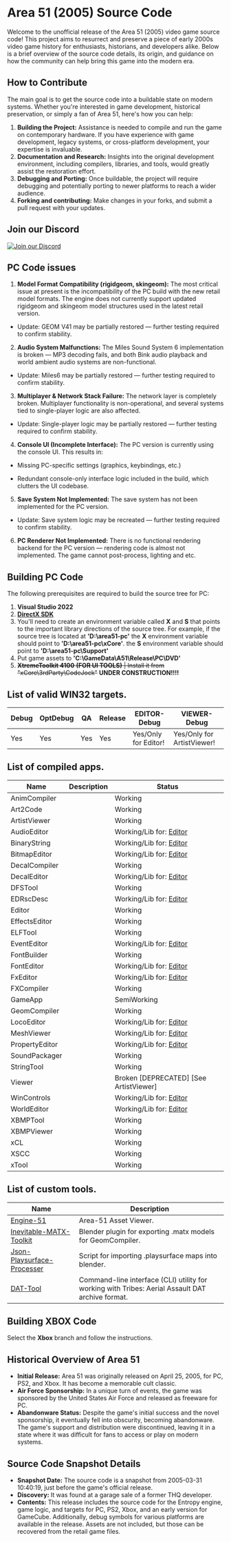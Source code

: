 # Area 51 (2005) Source Code

Welcome to the unofficial release of the Area 51 (2005) video game source code! This project aims to resurrect and preserve a piece of early 2000s video game history for enthusiasts, historians, and developers alike. Below is a brief overview of the source code details, its origin, and guidance on how the community can help bring this game into the modern era.

## How to Contribute

The main goal is to get the source code into a buildable state on modern systems. Whether you're interested in game development, historical preservation, or simply a fan of Area 51, here's how you can help:

1. **Building the Project:** Assistance is needed to compile and run the game on contemporary hardware. If you have experience with game development, legacy systems, or cross-platform development, your expertise is invaluable.
2. **Documentation and Research:** Insights into the original development environment, including compilers, libraries, and tools, would greatly assist the restoration effort.
3. **Debugging and Porting:** Once buildable, the project will require debugging and potentially porting to newer platforms to reach a wider audience.
4. **Forking and contributing:** Make changes in your forks, and submit a pull request with your updates.

## Join our Discord

[![Join our Discord](https://github.com/gabengaGamer/area51-pc/assets/54669564/bac6c8a8-2d95-4513-8943-c5c26bd09173)](https://discord.gg/7gGhFSjxsq)

## PC Code issues

1. **Model Format Compatibility (rigidgeom, skingeom):**
The most critical issue at present is the incompatibility of the PC build with the new retail model formats. The engine does not currently support updated rigidgeom and skingeom model structures used in the latest retail version.
- Update: GEOM V41 may be partially restored — further testing required to confirm stability.

2. **Audio System Malfunctions:**
The Miles Sound System 6 implementation is broken — MP3 decoding fails, and both Bink audio playback and world ambient audio systems are non-functional.
- Update: Miles6 may be partially restored — further testing required to confirm stability.

3. **Multiplayer & Network Stack Failure:**
The network layer is completely broken. Multiplayer functionality is non-operational, and several systems tied to single-player logic are also affected.
- Update: Single-player logic may be partially restored — further testing required to confirm stability.

4. **Console UI (Incomplete Interface):**
The PC version is currently using the console UI. This results in:

  - Missing PC-specific settings (graphics, keybindings, etc.)

  - Redundant console-only interface logic included in the build, which clutters the UI codebase.

5. **Save System Not Implemented:**
The save system has not been implemented for the PC version.
- Update: Save system logic may be recreated — further testing required to confirm stability.

6. **PC Renderer Not Implemented:**
There is no functional rendering backend for the PC version — rendering code is almost not implemented. The game cannot post-process, lighting and etc. 

## Building PC Code

The following prerequisites are required to build the source tree for PC:

1. **Visual Studio 2022**
2. **[DirectX SDK](https://www.microsoft.com/en-us/download/details.aspx?id=6812)**
3. You'll need to create an environment variable called **X** and **S** that points to the important library directions of the source tree. For example, if the source tree is located at **'D:\area51-pc'** the **X** environment variable should point to **'D:\area51-pc\xCore'**. the **S** environment variable should point to **'D:\area51-pc\Support'**
4. Put game assets to **'C:\GameData\A51\Release\PC\DVD'**
6. ~~**XtremeToolkit 4100** **(FOR UI TOOLS)** | Install it from "xCore\3rdParty\CodeJock"~~ **UNDER CONSTRUCTION!!!!**

## List of valid WIN32 targets.
Debug           | OptDebug           | QA                 | Release            | EDITOR-Debug        | VIEWER-Debug 
----------------|--------------------|--------------------|--------------------|---------------------|---------------------
Yes             | Yes                | Yes                | Yes                | Yes/Only for Editor!| Yes/Only for ArtistViewer!

## List of compiled apps.
Name           | Description                                                                             | Status
---------------| ----------------------------------------------------------------------------------------|---------------
AnimCompiler   |                                                                                         | Working
Art2Code       |                                                                                         | Working
ArtistViewer   |                                                                                         | Working
AudioEditor    |                                                                                         | Working/Lib for: [Editor](https://github.com/gabengaGamer/area51-pc/releases/tag/Editor-1.0)
BinaryString   |                                                                                         | Working/Lib for: [Editor](https://github.com/gabengaGamer/area51-pc/releases/tag/Editor-1.0)
BitmapEditor   |                                                                                         | Working/Lib for: [Editor](https://github.com/gabengaGamer/area51-pc/releases/tag/Editor-1.0)
DecalCompiler  |                                                                                         | Working
DecalEditor    |                                                                                         | Working/Lib for: [Editor](https://github.com/gabengaGamer/area51-pc/releases/tag/Editor-1.0)
DFSTool        |                                                                                         | Working
EDRscDesc      |                                                                                         | Working/Lib for: [Editor](https://github.com/gabengaGamer/area51-pc/releases/tag/Editor-1.0)
Editor         |                                                                                         | Working
EffectsEditor  |                                                                                         | Working
ELFTool        |                                                                                         | Working
EventEditor    |                                                                                         | Working/Lib for: [Editor](https://github.com/gabengaGamer/area51-pc/releases/tag/Editor-1.0)
FontBuilder    |                                                                                         | Working
FontEditor     |                                                                                         | Working/Lib for: [Editor](https://github.com/gabengaGamer/area51-pc/releases/tag/Editor-1.0)
FxEditor       |                                                                                         | Working/Lib for: [Editor](https://github.com/gabengaGamer/area51-pc/releases/tag/Editor-1.0)
FXCompiler     |                                                                                         | Working
GameApp        |                                                                                         | SemiWorking
GeomCompiler   |                                                                                         | Working
LocoEditor     |                                                                                         | Working/Lib for: [Editor](https://github.com/gabengaGamer/area51-pc/releases/tag/Editor-1.0)
MeshViewer     |                                                                                         | Working/Lib for: [Editor](https://github.com/gabengaGamer/area51-pc/releases/tag/Editor-1.0)
PropertyEditor |                                                                                         | Working/Lib for: [Editor](https://github.com/gabengaGamer/area51-pc/releases/tag/Editor-1.0)
SoundPackager  |                                                                                         | Working
StringTool     |                                                                                         | Working
Viewer         |                                                                                         | Broken [DEPRECATED] [See ArtistViewer]
WinControls    |                                                                                         | Working/Lib for: [Editor](https://github.com/gabengaGamer/area51-pc/releases/tag/Editor-1.0)
WorldEditor    |                                                                                         | Working/Lib for: [Editor](https://github.com/gabengaGamer/area51-pc/releases/tag/Editor-1.0)
XBMPTool       |                                                                                         | Working
XBMPViewer     |                                                                                         | Working
xCL            |                                                                                         | Working
XSCC           |                                                                                         | Working
xTool          |                                                                                         | Working

## List of custom tools.
Name                                                                                         | Description                                                                             
---------------------------------------------------------------------------------------------| ----------------------------------------------------------------------------------------
[Engine-51](https://github.com/bigianb/engine-51)                                            | Area-51 Asset Viewer.                                                                                         
[Inevitable-MATX-Toolkit](https://github.com/gabengaGamer/Inevitable-MATX-Toolkit)           | Blender plugin for exporting .matx models for GeomCompiler.                                                                                      
[Json-Playsurface-Processer](https://github.com/gabengaGamer/json-playsurface-processer)     | Script for importing .playsurface maps into blender.                    
[DAT-Tool](https://github.com/gabengaGamer/DAT-Tool)                                         | Command-line interface (CLI) utility for working with Tribes: Aerial Assault DAT archive format.

## Building XBOX Code

Select the **Xbox** branch and follow the instructions.

## Historical Overview of Area 51

- **Initial Release:** Area 51 was originally released on April 25, 2005, for PC, PS2, and Xbox. It has become a memorable cult classic.
- **Air Force Sponsorship:** In a unique turn of events, the game was sponsored by the United States Air Force and released as freeware for PC.
- **Abandonware Status:** Despite the game's initial success and the novel sponsorship, it eventually fell into obscurity, becoming abandonware. The game's support and distribution were discontinued, leaving it in a state where it was difficult for fans to access or play on modern systems.

## Source Code Snapshot Details

- **Snapshot Date:** The source code is a snapshot from 2005-03-31 10:40:19, just before the game's official release.
- **Discovery:** It was found at a garage sale of a former THQ developer.
- **Contents:** This release includes the source code for the Entropy engine, game logic, and targets for PC, PS2, Xbox, and an early version for GameCube. Additionally, debug symbols for various platforms are available in the release. Assets are not included, but those can be recovered from the retail game files.
